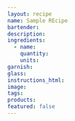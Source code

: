 ```yaml
---
layout: recipe
name: Sample REcipe
bartender:
description:
ingredients:
  - name:
    quantity:
    units:
garnish:
glass:
instructions_html:
image:
tags:
products:
featured: false
---
```

